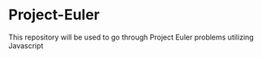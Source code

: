 # Project-Euler

This repository will be used to go through Project Euler problems utilizing Javascript
